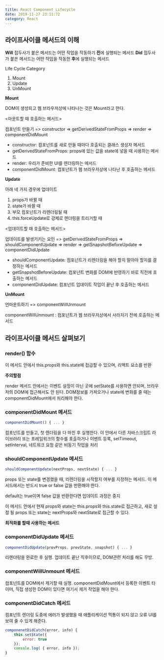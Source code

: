 ```yaml
---
title: React Component Lifecycle
date: 2019-11-27 23:11:72
category: React
---
```


## 라이프사이클 메서드의 이해

**Will** 접두사가 붙은 메서드는 어떤 작업을 작동하기 **전**에 실행되는 메서드
**Did** 접두사가 붙은 메서드는 어떤 작업을 작동한 **후**에 실행되는 메서드

Life Cycle Category

1. Mount
2. Update
3. UnMount

**Mount**

DOM이 생성되고 웹 브라우저상에 나타나는 것은 Mount라고 한다.

<마운트할 때 호출하는 메서드>

컴포넌트 만들기 => constructor => getDerivedStateFromProps => render => componentDidMount

<ul>
    <li>constructor: 컴포넌트를 새로 만들 때마다 호출되는 클래스 생성자 메서드</li>
    <li>getDerivedStateFromProps: props에 있는 값을 state에 넣을 때 사용하는 메서드</li>
    <li>render: 우리가 준비한 UI를 렌더링하는 메서드</li>
    <li>componentDidMount: 컴포넌트가 웹 브라우저상에 나타난 후 호출하는 메서드</li>
</ul>

**Update**

아래 네 가지 경우에 업데이트

1. props가 바뀔 때
2. state가 바뀔 때
3. 부모 컴포넌트가 리렌더링될 때
4. this.forceUpdate로 강제로 렌더링을 트리거할 때

<업데이트할 때 호출하는 메서드>

업데이트를 발생기키는 요인 => getDerivedStateFromProps => shouldComponentUpdate => render => getSnapshotBeforeUpdate => componentDidUpdate

<ul>
    <li>shouldComponentUpdate: 컴포넌트가 리렌더링을 해야 할지 말아야 할지를 결정하는 메서드</li>
    <li>getSnapshotBeforeUpdate: 컴포넌트 변화를 DOM에 반영하기 바로 직전에 호출하는 메서드</li>
    <li>componentDidUpdate: 컴포넌트 업데이트 작업이 끝난 후 호출하는 메서드</li>
</ul>

**UnMount**

언마운트하기 => componentWillUnmount

componentWillUnmount : 컴포넌트가 웹 브라우저상에서 사라지기 전에 호출하는 메서드

## 라이프사이클 메서드 살펴보기

### render() 함수

이 메서드 안에서 this.props와 this.state에 접급할 수 있으며, 리액트 요소를 반환

**주의할점**

render 메서드 안에서는 이벤트 설정이 아닌 곳에 setState를 사용하면 안되며, 브라우저의 DOM에 접근해서도 안 된다.
DOM정보를 가져오거나 state에 변화를 줄 때는 componentDidMount에서 처리해야 한다.

### componentDidMount 메서드

```js
componentDidMount() { ... }

```

컴포넌트를 만들고, 첫 렌더링을 다 마친 후 실행한다. 이 안에서 다른 자바스크립트 라이브러리 또는 프레임워크의 함수를 호출하거나
이벤트 등록, setTimeout, setInterval, 네트워크 요청 같은 비동기 작업을 처리

### shouldComponentUpdate 메서드

```js
shouldComponentUpdate(nextProps, nextState) { ... }

```

props 또는 state를 변경했을 때, 리렌더링을 시작할지 여부를 지정하는 메서드.
이 메서드에서는 반드시 true or false 값을 반환해야 한다.

default는 true이며 false 값을 반환한다면 업데이트 과정은 중지

이 메서드 안에서 현재 props와 state는 this.props와 this.state로 접근하고,
새로 설정 될 props 또는 state는 nextProps와 nextState로 접근할 수 있다.

**최적화를 할때 사용하는 메서드**

### componentDidUpdate 메서드

```js
componentDidUpdate(prevProps, prevState, snapshot) { ... }

```

리렌더링을 완료한 후 실행.
업데이트 끝난 직후이므로, DOM관련 처리를 해도 무방.

### componentWillUnmount 메서드

컴포넌트를 DOM에서 제거할 때 실행.
componentDidMount에서 등록한 이벤트 타이머, 직접 생성한 DOM이 있다면 여기서 제거 작업을 해야 한다.

### componentDidCatch 메서드

컴포넌트 렌더링 도중에 에러가 발생했을 때 애플리케이션 먹통이 되지 않고 오류 UI를 보여 줄 수 있게 해준다.

```js
componenetDidCatch(error, info) {
    this.setState({
        error: true
    });
    console.log( { error, info });
}


```
